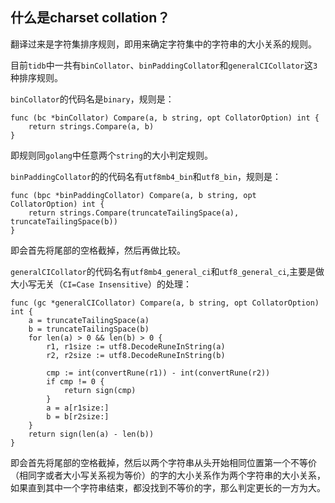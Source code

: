 ## 什么是charset collation？

翻译过来是字符集排序规则，即用来确定字符集中的字符串的大小关系的规则。

目前`tidb`中一共有`binCollator`、`binPaddingCollator`和`generalCICollator`这`3`种排序规则。

`binCollator`的代码名是`binary`，规则是：

```golang
func (bc *binCollator) Compare(a, b string, opt CollatorOption) int {
	return strings.Compare(a, b)
}
```

即规则同`golang`中任意两个`string`的大小判定规则。

`binPaddingCollator`的的代码名有`utf8mb4_bin`和`utf8_bin`，规则是：
```golang
func (bpc *binPaddingCollator) Compare(a, b string, opt CollatorOption) int {
	return strings.Compare(truncateTailingSpace(a), truncateTailingSpace(b))
}
```

即会首先将尾部的空格截掉，然后再做比较。

`generalCICollator`的代码名有`utf8mb4_general_ci`和`utf8_general_ci`,主要是做大小写无关（`CI=Case Insensitive`）的处理：

```golang
func (gc *generalCICollator) Compare(a, b string, opt CollatorOption) int {
	a = truncateTailingSpace(a)
	b = truncateTailingSpace(b)
	for len(a) > 0 && len(b) > 0 {
		r1, r1size := utf8.DecodeRuneInString(a)
		r2, r2size := utf8.DecodeRuneInString(b)

		cmp := int(convertRune(r1)) - int(convertRune(r2))
		if cmp != 0 {
			return sign(cmp)
		}
		a = a[r1size:]
		b = b[r2size:]
	}
	return sign(len(a) - len(b))
}

```

即会首先将尾部的空格截掉，然后以两个字符串从头开始相同位置第一个不等价（相同字或者大小写关系视为等价）的字的大小关系作为两个字符串的大小关系，如果直到其中一个字符串结束，都没找到不等价的字，那么判定更长的一方为大。

